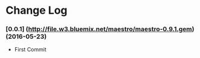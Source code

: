 # Change Log

### [0.0.1] (http://file.w3.bluemix.net/maestro/maestro-0.9.1.gem) (2016-05-23)

- First Commit
